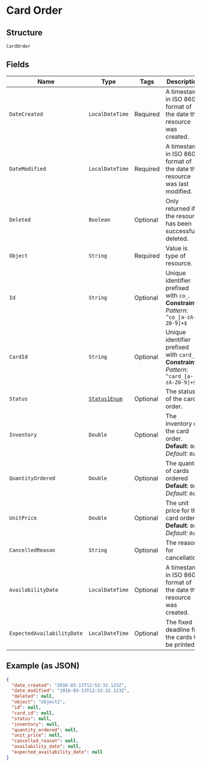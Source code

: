 
# Card Order

## Structure

`CardOrder`

## Fields

| Name | Type | Tags | Description | Getter | Setter |
|  --- | --- | --- | --- | --- | --- |
| `DateCreated` | `LocalDateTime` | Required | A timestamp in ISO 8601 format of the date the resource was created. | LocalDateTime getDateCreated() | setDateCreated(LocalDateTime dateCreated) |
| `DateModified` | `LocalDateTime` | Required | A timestamp in ISO 8601 format of the date the resource was last modified. | LocalDateTime getDateModified() | setDateModified(LocalDateTime dateModified) |
| `Deleted` | `Boolean` | Optional | Only returned if the resource has been successfully deleted. | Boolean getDeleted() | setDeleted(Boolean deleted) |
| `Object` | `String` | Required | Value is type of resource. | String getObject() | setObject(String object) |
| `Id` | `String` | Optional | Unique identifier prefixed with `co_`.<br>**Constraints**: *Pattern*: `^co_[a-zA-Z0-9]+$` | String getId() | setId(String id) |
| `CardId` | `String` | Optional | Unique identifier prefixed with `card_`.<br>**Constraints**: *Pattern*: `^card_[a-zA-Z0-9]+$` | String getCardId() | setCardId(String cardId) |
| `Status` | [`Status1Enum`](/doc/models/status-1-enum.md) | Optional | The status of the card order. | Status1Enum getStatus() | setStatus(Status1Enum status) |
| `Inventory` | `Double` | Optional | The inventory of the card order.<br>**Default**: `0d`<br>*Default: `0d`* | Double getInventory() | setInventory(Double inventory) |
| `QuantityOrdered` | `Double` | Optional | The quantity of cards ordered<br>**Default**: `0d`<br>*Default: `0d`* | Double getQuantityOrdered() | setQuantityOrdered(Double quantityOrdered) |
| `UnitPrice` | `Double` | Optional | The unit price for the card order.<br>**Default**: `0d`<br>*Default: `0d`* | Double getUnitPrice() | setUnitPrice(Double unitPrice) |
| `CancelledReason` | `String` | Optional | The reason for cancellation. | String getCancelledReason() | setCancelledReason(String cancelledReason) |
| `AvailabilityDate` | `LocalDateTime` | Optional | A timestamp in ISO 8601 format of the date the resource was created. | LocalDateTime getAvailabilityDate() | setAvailabilityDate(LocalDateTime availabilityDate) |
| `ExpectedAvailabilityDate` | `LocalDateTime` | Optional | The fixed deadline for the cards to be printed. | LocalDateTime getExpectedAvailabilityDate() | setExpectedAvailabilityDate(LocalDateTime expectedAvailabilityDate) |

## Example (as JSON)

```json
{
  "date_created": "2016-03-13T12:52:32.123Z",
  "date_modified": "2016-03-13T12:52:32.123Z",
  "deleted": null,
  "object": "object2",
  "id": null,
  "card_id": null,
  "status": null,
  "inventory": null,
  "quantity_ordered": null,
  "unit_price": null,
  "cancelled_reason": null,
  "availability_date": null,
  "expected_availability_date": null
}
```

